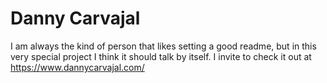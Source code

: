 # Danny Carvajal

I am always the kind of person that likes setting a good readme, but in this very special project I think it should talk by itself. I invite to check it out at https://www.dannycarvajal.com/
